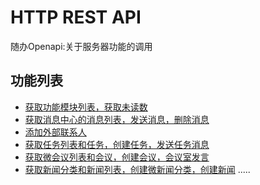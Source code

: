 ﻿HTTP REST API
=====


随办Openapi:关于服务器功能的调用


功能列表
--------

  
* [获取功能模块列表，获取未读数](#!server/功能模块.md)
* [获取消息中心的消息列表，发送消息，删除消息](#!server/消息.md)
* [添加外部联系人](#!server/联系人.md)
* [获取任务列表和任务，创建任务，发送任务消息](#!server/任务.md)
* [获取微会议列表和会议，创建会议，会议室发言](#!server/微会议.md)
* [获取新闻分类和新闻列表，创建微新闻分类，创建新闻](#!server/新闻.md)
.....

